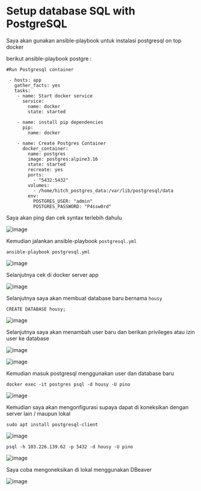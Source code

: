 # Setup database SQL with PostgreSQL

Saya akan gunakan ansible-playbook untuk instalasi postgresql on top docker

berikut ansible-playbook postgre :

```
#Run Postgresql container

 - hosts: app
   gather_facts: yes
   tasks:
    - name: Start docker service
      service:
        name: docker
        state: started

    - name: install pip dependencies
      pip:
        name: docker
 
    - name: Create Postgres Container
      docker_container:
        name: postgres
        image: postgres:alpine3.16
        state: started
        recreate: yes
        ports:
          - "5432:5432"
        volumes:
          - /home/hitch_postgres_data:/var/lib/postgresql/data
        env:
          POSTGRES_USER: "admin"
          POSTGRES_PASSWORD: "P4ssw0rd"
  ```
  
Saya akan ping dan cek syntax terlebih dahulu 

![image](https://user-images.githubusercontent.com/106061407/176099429-de1c3569-3c60-4892-a5cb-32b2e96675f8.png)

Kemudian jalankan ansible-playbook `postgresql.yml`

```
ansible-playbook postgresql.yml
```

![image](https://user-images.githubusercontent.com/106061407/176100378-83192d50-be93-42a3-95a3-e130bfa18c9a.png)

Selanjutnya cek di docker server app 

![image](https://user-images.githubusercontent.com/106061407/176101418-73a5c09b-64f3-4e4f-aaf0-0c5a5ce5594e.png)


Selanjutnya saya akan membuat database baru bernama `housy`

```
CREATE DATABASE housy;
```

![image](https://user-images.githubusercontent.com/106061407/176104976-a9e48639-0acf-4970-90c1-4de1945505d8.png)

Selanjutnya saya akan menambah user baru  dan berikan privileges atau izin user ke database

![image](https://user-images.githubusercontent.com/106061407/176105746-a8f64771-f7c9-4432-9da3-f623c7b015a7.png)

![image](https://user-images.githubusercontent.com/106061407/176108135-a7f0a4a8-1128-485b-adf2-782eebe36e41.png)


Kemudian masuk postgresql menggunakan user dan database baru 

```
docker exec -it postgres psql -d housy -U pino
```

![image](https://user-images.githubusercontent.com/106061407/176107692-836dc78e-3e60-41f5-9a85-c3ae6e7971f6.png)

Kemudian saya akan mengonfigurasi supaya dapat di koneksikan dengan server lain / maupun lokal

```
sudo apt install postgresql-client
```

![image](https://user-images.githubusercontent.com/106061407/176110743-5d5992cc-4e4a-4d86-9b54-6f5277f251a2.png)


```
psql -h 103.226.139.62 -p 5432 -d housy -U pino
```

![image](https://user-images.githubusercontent.com/106061407/176110837-0812b8a2-c948-4dfb-b4a9-9b3b83a3c63e.png)

Saya coba mengoneksikan di lokal menggunakan DBeaver

![image](https://user-images.githubusercontent.com/106061407/176111288-86415d8e-c502-48a5-b834-fd16f6e90bb1.png)

